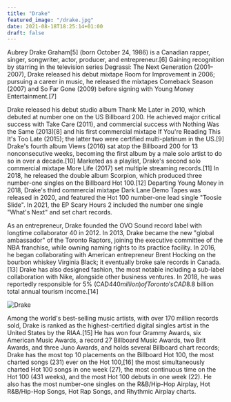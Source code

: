 ```yaml
---
title: "Drake"
featured_image: "/drake.jpg"
date: 2021-08-18T18:25:14+01:00
draft: false
---
```


Aubrey Drake Graham[5] (born October 24, 1986) is a Canadian rapper, singer, songwriter, actor, producer, and entrepreneur.[6] Gaining recognition by starring in the television series Degrassi: The Next Generation (2001–2007), Drake released his debut mixtape Room for Improvement in 2006; pursuing a career in music, he released the mixtapes Comeback Season (2007) and So Far Gone (2009) before signing with Young Money Entertainment.[7]

Drake released his debut studio album Thank Me Later in 2010, which debuted at number one on the US Billboard 200. He achieved major critical success with Take Care (2011), and commercial success with Nothing Was the Same (2013)[8] and his first commercial mixtape If You're Reading This It's Too Late (2015); the latter two were certified multi-platinum in the US.[9] Drake's fourth album Views (2016) sat atop the Billboard 200 for 13 nonconsecutive weeks, becoming the first album by a male solo artist to do so in over a decade.[10] Marketed as a playlist, Drake's second solo commercial mixtape More Life (2017) set multiple streaming records.[11] In 2018, he released the double album Scorpion, which produced three number-one singles on the Billboard Hot 100.[12] Departing Young Money in 2018, Drake's third commercial mixtape Dark Lane Demo Tapes was released in 2020, and featured the Hot 100 number-one lead single "Toosie Slide". In 2021, the EP Scary Hours 2 included the number one single "What's Next" and set chart records.

As an entrepreneur, Drake founded the OVO Sound record label with longtime collaborator 40 in 2012. In 2013, Drake became the new "global ambassador" of the Toronto Raptors, joining the executive committee of the NBA franchise, while owning naming rights to its practice facility. In 2016, he began collaborating with American entrepreneur Brent Hocking on the bourbon whiskey Virginia Black; it eventually broke sale records in Canada.[13] Drake has also designed fashion, the most notable including a sub-label collaboration with Nike, alongside other business ventures. In 2018, he was reportedly responsible for 5% (CAD$440 million) of Toronto's CAD$8.8 billion total annual tourism income.[14]

![Drake](/drake.jpg)

Among the world's best-selling music artists, with over 170 million records sold, Drake is ranked as the highest-certified digital singles artist in the United States by the RIAA.[15] He has won four Grammy Awards, six American Music Awards, a record 27 Billboard Music Awards, two Brit Awards, and three Juno Awards, and holds several Billboard chart records; Drake has the most top 10 placements on the Billboard Hot 100, the most charted songs (231) ever on the Hot 100,[16] the most simultaneously charted Hot 100 songs in one week (27), the most continuous time on the Hot 100 (431 weeks), and the most Hot 100 debuts in one week (22). He also has the most number-one singles on the R&B/Hip-Hop Airplay, Hot R&B/Hip-Hop Songs, Hot Rap Songs, and Rhythmic Airplay charts.